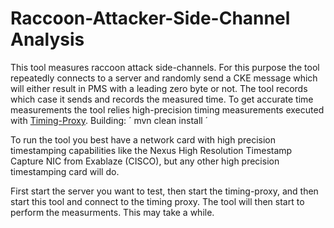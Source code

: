 # Raccoon-Attacker-Side-Channel Analysis
This tool measures raccoon attack side-channels. For this purpose the tool repeatedly connects to a server and randomly send a CKE message which will either result in PMS with a leading zero byte or not. The tool records which case it sends and records the measured time. To get accurate time measurements the tool relies high-precision timing measurements executed with [Timing-Proxy](https://github.com/tls-attacker/Timing-Proxy). 
Building:
´
mvn clean install
´

To run the tool you best have a network card with high precision timestamping capabilities like the Nexus High Resolution Timestamp Capture NIC from Exablaze (CISCO), but any other high precision timestamping card will do.

First start the server you want to test, then start the timing-proxy, and then start this tool and connect to the timing proxy. The tool will then start to perform the measurments. This may take a while.

